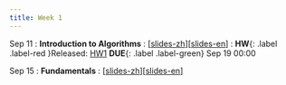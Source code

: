 ```yaml
---
title: Week 1
---
```


Sep 11
: **Introduction to Algorithms**
  :  \[[slides-zh](../pdf/slides/0-overview.pdf)\]\[[slides-en](../pdf/slides/0-overview-en.pdf)\]
:  **HW**{: .label .label-red }Released: [HW1](../pdf/homework)  **DUE**{: .label .label-green} Sep 19  00:00

Sep 15
: **Fundamentals**
  :  \[[slides-zh](../pdf/slides/0-overview.pdf)\]\[[slides-en](../pdf/slides/0-overview-en.pdf)\]


  

